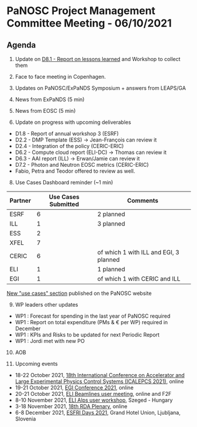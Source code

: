 PaNOSC Project Management Committee Meeting - 06/10/2021 
=========================================================

Agenda
------	

1. Update on [D8.1 - Report on lessons learned](https://docs.google.com/document/d/1VJg_BWmWUEJYWtU65mO_p-PFNMEBxOAx/edit?dls=true) and Workshop to collect them

2. Face to face meeting in Copenhagen.

3. Updates on PaNOSC/ExPaNDS Symposium + answers from LEAPS/GA

4. News from ExPaNDS (5 min)

5. News from EOSC (5 min)

6. Update on progress with upcoming deliverables
* D1.8 - Report of annual workshop 3 (ESRF)
* D2.2 - DMP Template (ESS) -> Jean-François can review it
* D2.4 - Integration of the policy (CERIC-ERIC)
* D6.2 - Compute cloud report (ELI-DC) -> Thomas can review it
* D6.3 - AAI report (ILL) -> Erwan/Jamie can review it
* D7.2 - Photon and Neutron EOSC metrics (CERIC-ERIC)
* Fabio, Petra and Teodor offered to review as well.

8. Use Cases Dashboard reminder (~1 min)

| Partner | Use Cases Submitted | Comments |
| ------- | ------------------- | -------- |
| ESRF  |  6  | 2 planned   |
| ILL   |  1  | 3 planned  | of which 1 w CERIC and EGI)
| ESS   |  2  |   |
| XFEL  |  7  |   |
| CERIC |  6  | of which 1 with ILL and EGI, 3 planned |
| ELI   |  1  | 1 planned  |
| EGI   |  1  | of which 1 with CERIC and ILL | 

[New "use cases" section](https://www.panosc.eu/all-use-cases/) published on the PaNOSC website

9. WP leaders other updates
* WP1 : Forecast for spending in the last year of PaNOSC required
* WP1 : Report on total expenditure (PMs & € per WP) required in December
* WP1 : KPIs and Risks to be updated for next Periodic Report
* WP1 : Jordi met with new PO

10. AOB

11. Upcoming events
* 18-22 October 2021, [18th International Conference on Accelerator and Large Experimental Physics Control Systems (ICALEPCS 2021)](https://indico.ssrf.ac.cn/event/1/), online
* 19-21 October 2021, [EGI Conference 2021](https://www.egi.eu/about/newsletters/egi-conference-2021-save-the-date/), online
* 20-21 October 2021, [ELI Beamlines user meeting](https://indico.eli-beams.eu/event/405/), online and F2F
* 8-10 November 2021, [ELI Alps user workshop](https://www.eli-alps.hu/indico/event/46/), Szeged - Hungary
* 3-18 November 2021, [18th RDA Plenary](https://www.rd-alliance.org/plenaries/rda-18th-plenary-meeting-virtual), online
* 6-8 December 2021, [ESFRI Days 2021](https://www.esfri.eu/node/1185), Grand Hotel Union, Ljubljana, Slovenia



